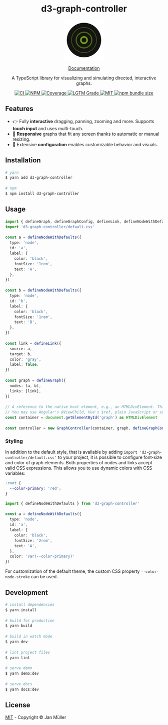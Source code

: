 <h1 align="center">d3-graph-controller</h1>

<p align="center">
  <img src="docs/.vuepress/public/logo.png" alt="Logo" width="128px" height="128px">
</p>

<p align="center">
  <a href="https://graph-controller.yeger.eu">
    Documentation
  </a>
</p>

<p align="center">
    A TypeScript library for visualizing and simulating directed, interactive graphs.
</p>

<p align="center">
  <a href="https://github.com/DerYeger/d3-graph-controller/actions/workflows/ci.yml">
    <img alt="CI" src="https://img.shields.io/github/workflow/status/DerYeger/d3-graph-controller/CI?label=ci&logo=github&color=#4DC71F">
  </a>
  <a href="https://www.npmjs.com/package/d3-graph-controller">
    <img alt="NPM" src="https://img.shields.io/npm/v/d3-graph-controller?logo=npm">
  </a>
  <a href="https://codecov.io/gh/DerYeger/d3-graph-controller">
    <img alt="Coverage" src="https://codecov.io/gh/DerYeger/d3-graph-controller/branch/master/graph/badge.svg?token=p35W6u2noe">
  </a>
  <a href="https://lgtm.com/projects/g/DerYeger/d3-graph-controller">
    <img alt="LGTM Grade" src="https://img.shields.io/lgtm/grade/javascript/github/DerYeger/d3-graph-controller?logo=lgtm">
  </a>
  <a href="https://opensource.org/licenses/MIT">
    <img alt="MIT" src="https://img.shields.io/npm/l/d3-graph-controller?color=%234DC71F">
  </a>
  <a href="https://bundlephobia.com/package/d3-graph-controller">
    <img alt="npm bundle size" src="https://img.shields.io/bundlephobia/minzip/d3-graph-controller">
  </a>
</p>

## Features

- 👉 Fully **interactive** dragging, panning, zooming and more. Supports **touch input** and uses multi-touch.
- 📱 **Responsive** graphs that fit any screen thanks to automatic or manual resizing.
- 🔧 Extensive **configuration** enables customizable behavior and visuals.

## Installation

```bash
# yarn
$ yarn add d3-graph-controller

# npm
$ npm install d3-graph-controller
```

## Usage

```typescript
import { defineGraph, defineGraphConfig, defineLink, defineNodeWithDefaults, Graph, GraphController } from 'd3-graph-controller'
import 'd3-graph-controller/default.css'

const a = defineNodeWithDefaults({
  type: 'node',
  id: 'a',
  label: {
    color: 'black',
    fontSize: '1rem',
    text: 'A',
  },
})

const b = defineNodeWithDefaults({
  type: 'node',
  id: 'b',
  label: {
    color: 'black',
    fontSize: '1rem',
    text: 'B',
  },
})

const link = defineLink({
  source: a,
  target: b,
  color: 'gray',
  label: false,
})

const graph = defineGraph({
  nodes: [a, b],
  links: [link],
})

// A reference to the native host element, e.g., an HTMLDivElement. This is framework agnostic.
// You may use Angular's @ViewChild, Vue's $ref, plain JavaScript or something else entirely.
const container = document.getElementById('graph') as HTMLDivElement

const controller = new GraphController(container, graph, defineGraphConfig())
```

### Styling

In addition to the default style, that is available by adding `import 'd3-graph-controller/default.css'` to your project, it is possible to configure font-size and color of graph elements.
Both properties of nodes and links accept valid CSS expressions.
This allows you to use dynamic colors with CSS variables:

```css
:root {
  --color-primary: 'red';
}
```

```ts
import { defineNodeWithDefaults } from 'd3-graph-controller'

const a = defineNodeWithDefaults({
  type: 'node',
  id: 'a',
  label: {
    color: 'black',
    fontSize: '2rem',
    text: 'A',
  },
  color: 'var(--color-primary)'
})
```

For customization of the default theme, the custom CSS property `--color-node-stroke` can be used.

## Development

```bash
# install dependencies
$ yarn install

# build for production
$ yarn build

# build in watch mode
$ yarn dev

# lint project files
$ yarn lint

# serve demo
$ yarn demo:dev

# serve docs
$ yarn docs:dev
```

## License

[MIT](./LICENSE) - Copyright &copy; Jan Müller
